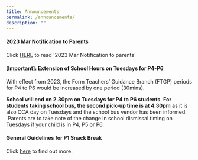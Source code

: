 ```yaml
---
title: Announcements
permalink: /announcements/
description: ""
---
```

#### 2023 Mar Notification to Parents

Click [HERE](/partners/resources-for-parents-students/SchoolNotificationstoparents/) to read '2023 Mar Notification to parents'


#### [Important]: Extension of School Hours on Tuesdays for P4-P6


With effect from 2023, the Form Teachers’ Guidance Branch (FTGP) periods for P4 to P6 would be increased by one period (30mins). 

**School will end on 2.30pm on Tuesdays for P4 to P6 students**. **For students taking school bus, the second pick-up time is at 4.30pm** as it is also CCA day on Tuesdays and the school bus vendor has been informed.  Parents are to take note of the change in school dismissal timing on Tuesdays if your child is in P4, P5 or P6.


#### General Guidelines for P1 Snack Break

Click [here](/partners/Students-and-Parents-Resources/GeneralGuidelinesforP1SnackBreak/) to find out more.